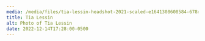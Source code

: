 ```yaml
---
media: /media/files/tia-lessin-headshot-2021-scaled-e1641308608584-678x750.jpeg
title: Tia Lessin
alt: Photo of Tia Lessin
date: 2022-12-14T17:28:00-0500
---
```

